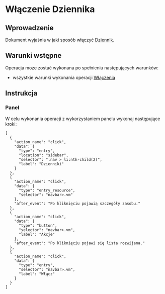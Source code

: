 # Włączenie Dziennika

## Wprowadzenie

Dokument wyjaśnia w jaki sposób włączyć [Dziennik](/resource/storage/log-archive.md).

## Warunki wstępne

Operacja może zostać wykonana po spełnieniu następujących warunków:

* wszystkie warunki wykonania operacji [Włączenia](/resource/storage/log-archive.md#wlaczenie)

## Instrukcja

### Panel

W celu wykonania operacji z wykorzystaniem panelu wykonaj następujące kroki:

```guide
[
  {
    "action_name": "click",
    "data": {
      "type": "entry",
      "location": "sidebar",
      "selector": ".nav > li:nth-child(2)",
      "label": "Dzienniki"
    }
  },
  {
    "action_name": "click",
    "data": {
      "type": "entry_resource",
      "selector": "navbar>.vm"
    },
    "after_event": "Po kliknięciu pojawią szczegóły zasobu."
  },
  {
    "action_name": "click",
    "data": {
      "type": "button",
      "selector": "navbar>.vm",
      "label": "Akcje"
    },
    "after_event": "Po kliknięciu pojawi się lista rozwijana."
  },
  {
    "action_name": "click",
    "data": {
      "type": "entry",
      "selector": "navbar>.vm",
      "label": "Włącz"
    }
  }
]
```